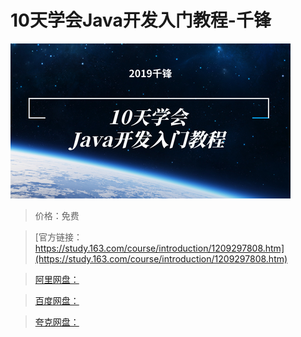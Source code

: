 # 10天学会Java开发入门教程-千锋

![img](../../../assets/study163/free/b1b20db4e5ec4d8baef87cd410e71581.png)

> 价格：免费

> [官方链接：https://study.163.com/course/introduction/1209297808.htm](https://study.163.com/course/introduction/1209297808.htm)

> [阿里网盘：]()

> [百度网盘：]()

> [夸克网盘：]()
